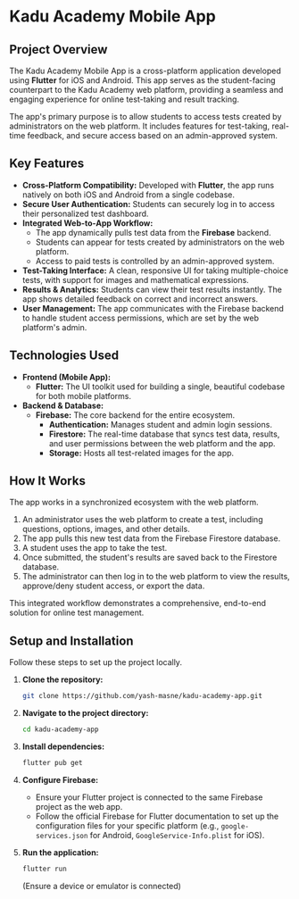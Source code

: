 # Kadu Academy Mobile App

## Project Overview

The Kadu Academy Mobile App is a cross-platform application developed using **Flutter** for iOS and Android. This app serves as the student-facing counterpart to the Kadu Academy web platform, providing a seamless and engaging experience for online test-taking and result tracking.

The app's primary purpose is to allow students to access tests created by administrators on the web platform. It includes features for test-taking, real-time feedback, and secure access based on an admin-approved system.

## Key Features

  * **Cross-Platform Compatibility:** Developed with **Flutter**, the app runs natively on both iOS and Android from a single codebase.
  * **Secure User Authentication:** Students can securely log in to access their personalized test dashboard.
  * **Integrated Web-to-App Workflow:**
      * The app dynamically pulls test data from the **Firebase** backend.
      * Students can appear for tests created by administrators on the web platform.
      * Access to paid tests is controlled by an admin-approved system.
  * **Test-Taking Interface:** A clean, responsive UI for taking multiple-choice tests, with support for images and mathematical expressions.
  * **Results & Analytics:** Students can view their test results instantly. The app shows detailed feedback on correct and incorrect answers.
  * **User Management:** The app communicates with the Firebase backend to handle student access permissions, which are set by the web platform's admin.

## Technologies Used

  * **Frontend (Mobile App):**
      * **Flutter:** The UI toolkit used for building a single, beautiful codebase for both mobile platforms.
  * **Backend & Database:**
      * **Firebase:** The core backend for the entire ecosystem.
          * **Authentication:** Manages student and admin login sessions.
          * **Firestore:** The real-time database that syncs test data, results, and user permissions between the web platform and the app.
          * **Storage:** Hosts all test-related images for the app.

## How It Works

The app works in a synchronized ecosystem with the web platform.

1.  An administrator uses the web platform to create a test, including questions, options, images, and other details.
2.  The app pulls this new test data from the Firebase Firestore database.
3.  A student uses the app to take the test.
4.  Once submitted, the student's results are saved back to the Firestore database.
5.  The administrator can then log in to the web platform to view the results, approve/deny student access, or export the data.

This integrated workflow demonstrates a comprehensive, end-to-end solution for online test management.

## Setup and Installation

Follow these steps to set up the project locally.

1.  **Clone the repository:**

    ```bash
    git clone https://github.com/yash-masne/kadu-academy-app.git
    ```

2.  **Navigate to the project directory:**

    ```bash
    cd kadu-academy-app
    ```

3.  **Install dependencies:**

    ```bash
    flutter pub get
    ```

4.  **Configure Firebase:**

      * Ensure your Flutter project is connected to the same Firebase project as the web app.
      * Follow the official Firebase for Flutter documentation to set up the configuration files for your specific platform (e.g., `google-services.json` for Android, `GoogleService-Info.plist` for iOS).

5.  **Run the application:**

    ```bash
    flutter run
    ```

    (Ensure a device or emulator is connected) 
